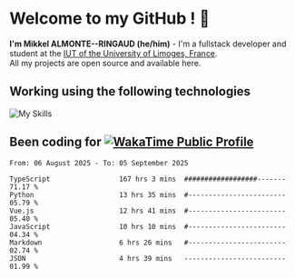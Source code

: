 # Welcome to my GitHub ! 🌃

**I'm Mikkel ALMONTE--RINGAUD (he/him)** - I'm a fullstack developer and student at the [IUT of the University of Limoges, France](https://iut.unilim.fr). \
All my projects are open source and available here.

## Working using the following technologies

![My Skills](https://skillicons.dev/icons?i=solidjs,pnpm,nodejs,ts,js,vercel,netlify,html,css,rust,astro,git,vue,md,electron,figma,github,bash,bun,cloudflare,py,tailwind,nginx,npm,tauri,vite,zig,yarn,windicss,dart,flutter,kotlin&theme=dark)

## Been coding for [![WakaTime Public Profile](https://wakatime.com/badge/user/0839e595-e07a-435c-8d59-ed95f2a3d6dd.svg?style=flat-square)](https://wakatime.com/@0839e595-e07a-435c-8d59-ed95f2a3d6dd)

<!--START_SECTION:waka-->

```plain
From: 06 August 2025 - To: 05 September 2025

TypeScript                 167 hrs 3 mins  ##################-------   71.17 %
Python                     13 hrs 35 mins  #------------------------   05.79 %
Vue.js                     12 hrs 41 mins  #------------------------   05.40 %
JavaScript                 10 hrs 10 mins  #------------------------   04.34 %
Markdown                   6 hrs 26 mins   #------------------------   02.74 %
JSON                       4 hrs 39 mins   -------------------------   01.99 %
```

<!--END_SECTION:waka-->
